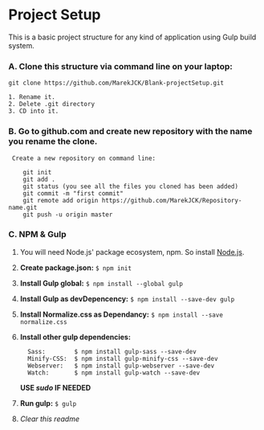 # Project Setup
This is a basic project structure for any kind of application using Gulp build system.

### A. Clone this structure via command line on your laptop:

    git clone https://github.com/MarekJCK/Blank-projectSetup.git
    
    1. Rename it.
    2. Delete .git directory
    3. CD into it.
    
### B. Go to github.com and create new repository with the name you rename the clone.
    
     Create a new repository on command line:
    
        git init
        git add .
        git status (you see all the files you cloned has been added)
        git commit -m "first commit"
        git remote add origin https://github.com/MarekJCK/Repository-name.git
        git push -u origin master
    

### C. NPM & Gulp

1.  You will need Node.js' package ecosystem, npm. So install [Node.js](https://nodejs.org/en/).
2. **Create package.json:**                          `$ npm init`
3.  **Install Gulp global:**                         `$ npm install --global gulp`  
4.  **Install Gulp as devDepencency:**               `$ npm install --save-dev gulp`
5.  **Install Normalize.css as Dependancy:**         `$ npm install --save normalize.css`

6. **Install other gulp dependencies:**
    ```
      Sass:        $ npm install gulp-sass --save-dev
      Minify-CSS:  $ npm install gulp-minify-css --save-dev
      Webserver:   $ npm install gulp-webserver --save-dev
      Watch:       $ npm install gulp-watch --save-dev
    ```
    **USE *sudo* IF NEEDED**

7. **Run gulp:**  `$ gulp`
8. _Clear this readme_

